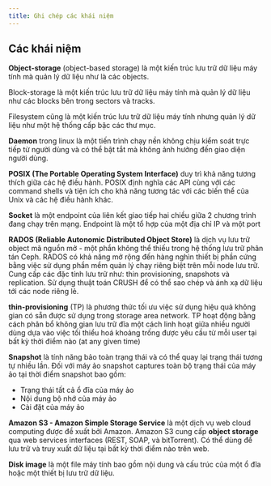 ```yaml
---
title: Ghi chép các khái niệm
---
```


## Các khái niệm

<a name="object-storage"></a>

**Object-storage** (object-based storage) là một kiến trúc lưu trữ dữ liệu máy tính mà quản lý dữ liệu như là các objects.

Block-storage là một kiến trúc lưu trữ dữ liệu máy tính mà quản lý dữ liệu như các blocks bên trong sectors và tracks.

Filesystem cũng là một kiến trúc lưu trữ dữ liệu máy tính nhưng quản lý dữ liệu như một hệ thống cấp bậc các thư mục.

<a name="daemon"></a>

**Daemon** trong linux là một tiến trình chạy nền không chịu kiểm soát trực tiếp từ người dùng và có thể bật tắt mà không ảnh hưởng đến giao diện người dùng.

<a name="POSIX"></a>

**POSIX (The Portable Operating System Interface)** duy trì khả năng tương thích giữa các hệ điều hành. POSIX định nghĩa các API cùng với các command shells và tiện ích cho khả năng tương tác với các biến thể của Unix và các hệ điều hành khác.

<a name="socket"></a>

**Socket** là một endpoint của liên kết giao tiếp hai chiều giữa 2 chương trình đang chạy trên mạng. Endpoint là một tổ hợp của một địa chỉ IP và một port

<a name="RADOS"></a>

**RADOS (Reliable Autonomic Distributed Object Store)** là dịch vụ lưu trữ object mã nguồn mở - một phần không thể thiếu trong hệ thống lưu trữ phân tán Ceph. RADOS có khả năng mở rộng đến hàng nghìn thiết bị phần cứng bằng việc sử dụng phần mềm quản lý chạy riêng biệt trên mỗi node lưu trữ. Cung cấp các đặc tính lưu trữ như: thin provisioning, snapshots và replication. Sử dụng thuật toán CRUSH để có thể sao chép và ánh xạ dữ liệu tới các node riêng lẻ.

<a name="thin-provisioned"></a>

**thin-provisioning** (TP) là phương thức tối ưu việc sử dụng hiệu quả không gian có sẵn được sử dụng trong storage area network. TP hoạt động bằng cách phân bổ không gian lưu trữ đĩa một cách linh hoạt giữa nhiều người dùng dựa vào việc tối thiểu hoá khoảng trống được yêu cầu từ mỗi user tại bất kỳ thời điểm nào (at any given time)

<a name="snapshots"></a>

**Snapshot** là tính năng bảo toàn trạng thái và có thể quay lại trạng thái tương tự nhiều lần. 
Đối với máy ảo snapshot captures toàn bộ trạng thái của máy ảo tại thời điểm snapshot bao gồm:
- Trạng thái tất cả ổ đĩa của máy ảo
- Nội dung bộ nhớ của máy ảo
- Cài đặt của máy ảo

<a name="amazons3"></a> 
**Amazon S3 - Amazon Simple Storage Service** là một dịch vụ web cloud computing được đề xuất bởi Amazon. Amazon S3 cung cấp **object storage** qua web services interfaces (REST, SOAP, và bitTorrent). Có thể dùng để lưu trữ và truy xuất dữ liệu tại bất kỳ thời điểm nào trên web.

<a name="openstack-swift"></a> 

<a href="disk-image"></a>

**Disk image** là một file máy tính bao gồm nội dung và cấu trúc của một ổ đĩa hoặc một thiết bị lưu trữ dữ liệu.